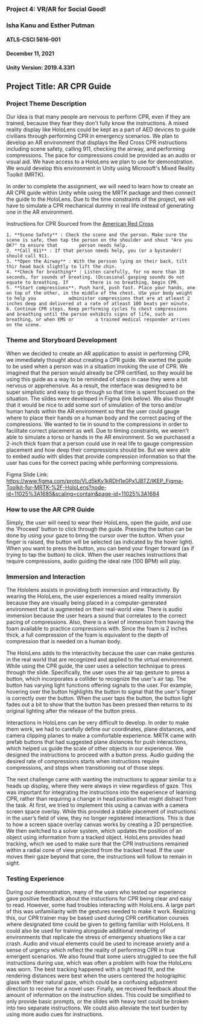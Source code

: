### Project 4: VR/AR for Social Good!
### Isha Kanu and Esther Putman
#### ATLS-CSCI 5616-001
#### December 11, 2021
#### Unity Version: 2019.4.33f1

## Project Title: AR CPR Guide

### Project Theme Description

Our idea is that many people are nervous to perform CPR, even if they are trained, because they fear they don't fully know the instructions. A mixed reality display like HoloLens could be kept as a part of AED devices to guide civilians through performing CPR in emergency scenarios. We plan to develop an AR environment that displays the Red Cross CPR instructions including scene safety, calling 911, checking the airway, and performing compressions. The pace for compressions could be provided as an audio or visual aid. We have access to a HoloLens we plan to use for demonstration. We would develop this environment in Unity using Microsoft's Mixed Reality Toolkit (MRTK). 

In order to complete the assignment, we will need to learn how to create an AR CPR guide within Unity while using the MRTK package and then connect the guide to the HoloLens. Due to the time constraints of the project, we will have to simulate a CPR mechanical dummy in real life instead of generating one in the AR environment. 

  Instructions for CPR
    Sourced from the [American Red Cross](https://www.redcross.org/take-a-class/cpr/performing-cpr/cpr-steps)

    1. **Scene Safety** : Check the scene and the person. Make sure the scene is safe, then tap the person on the shoulder and shout "Are you OK?" to ensure that        person needs help.
    2. **Call 911** : If that person needs help, you (or a bystander) should call 911. 
    3. **Open the Airway** : With the persson lying on their back, tilt thir head back slightly to lift the chin.
    4. **Check for breathing** : Listen carefully, for no more than 10 seconds, for sounds of breating. (Occasional gasping sounds do not equate to breathing. If        there is no breathing, begin CPR.
    5. **Start compressions**. Push hard, push fast. Place your hands, one on top of the other, in the middle of the chest. USe your body weight to help you            administer compressions that are at atleast 2 inches deep and delivered at a rate of atleast 100 beats per minute.
    6. Continue CPR steps. Keep performing cycles fo chest compressions and breathing until the person exhibits signs of life, such as breathing, or when EMS or        a trained medical responder arrives on the scene.


### Theme and Storyboard Development

When we decided to create an AR application to assist in performing CPR, we immediately thought about creating a CPR guide. We wanted the guide to be used when a person was in a situation invoking the use of CPR. We imagined that the person would already be CPR certified, so they would be using this guide as a way to be reminded of steps in case they were a bit nervous or apprehensive. As a result, the interface was designed to be super simplistic and easy to go through so that time is spent focused on the situation. The slides were developed in Figma (link below). We also thought that it would be nice to add some sort of simulation of the torso and/or human hands within the AR environment so that the user could gauge where to place their hands on a human body and the correct pacing of the compressions. We wanted to tie in sound to the compressions in order to facilitate correct placement as well. Due to timing constraints, we weren't able to simulate a torso or hands in the AR environment. So we purchased a 2-inch thick foam that a person could use in real life to gauge compression placement and how deep their compressions should be. But we were able to embed audio with slides that provide compression information so that the user has cues for the correct pacing while performing compressions. 

Figma Slide Link: https://www.figma.com/proto/VLd5kKy1kRDH1e0Px1JBTZ/IKEP_Figma-Toolkit-for-MRTK-%2F-HoloLens?node-id=11025%3A1685&scaling=contain&page-id=11025%3A1684

### How to use the AR CPR Guide

Simply, the user will need to wear their HoloLens, open the guide, and use the 'Proceed' button to click through the guide. 
Pressing the button can be done by using your gaze to bring the cursor over the button. When your finger is raised, the button will be selected (as indicated by the hover light). When you want to press the button, you can bend your finger forward (as if trying to tap the button) to click. 
When the user reaches instructions that require compressions, audio guiding the ideal rate (100 BPM) will play. 

### Immersion and Interaction

The Hololens assists in providing both immersion and interactivity. By wearing the HoloLens, the user experiences a mixed reality immersion because they are visually being placed in a computer-generated environment that is augmented on their real-world view. There is audio immersion because the user hears a sound that correlates to the correct pacing of compressions. Also, there is a level of immersion from having the foam available to practice compressions with. Since the foam is 2 inches thick, a full compression of the foam is equivalent to the depth of compression that is needed on a human body.

The HoloLens adds to the interactivity because the user can make gestures in the real world that are recognized and applied to the virtual environment. While using the CPR guide, the user uses a selection technique to press through the slide. Specifically, the user uses the air tap gesture to press a button, which incorporates a collider to recognize the user's air tap. The button has varying light functions offering signals to the user. For example, hovering over the button highlights the button to signal that the user's finger is correctly over the button. When the user taps the button, the button light fades out a bit to show that the button has been pressed then returns to its original lighting after the release of the button press.

Interactions in HoloLens can be very difficult to develop. In order to make them work, we had to carefully define our coordinates, plane distances, and camera clipping planes to make a comfortable experience. MRTK came with prefab buttons that had suggested plane distances for push interactions, which helped us guide the scale of other objects in our experience. We designed the instructions to proceed with a button press. Audio guiding the desired rate of compressions starts when instructions require compressions, and stops when transitioning out of those steps. 

The next challenge came with wanting the instructions to appear similar to a heads up display, where they were always in view regardless of gaze. This was important for integrating the instructions into the experience of learning CPR, rather than requiring a change in head position that might distract from the task. At first, we tried to implement this using a canvas with a camera screen space overlay. While this provided a stable placement of instructions in the user’s field of view, they no longer registered interactions. This is due to how a screen space overlay canvas works by creating a 2D perspective. We then switched to a solver system, which updates the position of an object using information from a tracked object. HoloLens provides head tracking, which we used to make sure that the CPR instructions remained within a radial cone of view projected from the tracked head. If the user moves their gaze beyond that cone, the instructions will follow to remain in sight. 


### Testing Experience

During our demonstration, many of the users who tested our experience gave positive feedback about the instuctions for CPR being clear and easy to read. However, some had troubles interacting with HoloLens. A large part of this was unfamiliarity with the gestures needed to make it work. Realizing this, our CPR trainer may be based used during CPR certification courses where designated time could be given to getting familiar with HoloLens. It could also be used for training alongside additional rendering of environments that replicate the stress of emergency situations like a car crash. Audio and visual elements could be used to increase anxiety and a sense of urgency which reflect the reality of performing CPR in true emergent scenarios. We also found that some users struggled to see the full instructions during use, which was often a problem with how the HoloLens was worn. The best tracking happened with a tight head fit, and the rendering distances were best when the users centered the holographic glass with their natural gaze, which could be a confusing adjustment direction to receive for a novel user. Finally, we received feedback about the amount of information on the instruction slides. This could be simplified to only provide basic prompts, or the slides with heavy text could be broken into two separate instructions. We could also alleviate the text burden by using more audio cues for instructions. 
